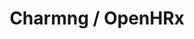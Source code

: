 ---
title: Charmng / OpenHRx
description: CHARM is an oncology appointment manager that optimizes a cancer clinic's capacity to treat more patients with existing resources. It does this by automating processes to more quickly and efficiently facilitate approvals of chemotherapy between the chemotherapy unit, pharmacy and clinicians, and by improving scheduling and communication among care providers.
img: charm.jpg
link: bykartsoftware.com
group:  
---